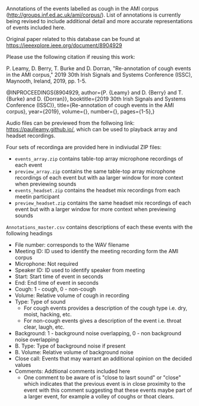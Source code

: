 Annotations of the events labelled as cough in the AMI corpus (http://groups.inf.ed.ac.uk/ami/corpus/). List of annotations is currently being revised to include additional detail and more accurate representations of events included here.

Original paper related to this database can be found at https://ieeexplore.ieee.org/document/8904929

Please use the following citation if reusing this work:

P. Leamy, D. Berry, T. Burke and D. Dorran, "Re-annotation of cough events in the AMI corpus," 2019 30th Irish Signals and Systems Conference (ISSC), Maynooth, Ireland, 2019, pp. 1-5.

@INPROCEEDINGS{8904929, author={P. {Leamy} and D. {Berry} and T. {Burke} and D. {Dorran}}, booktitle={2019 30th Irish Signals and Systems Conference (ISSC)}, title={Re-annotation of cough events in the AMI corpus}, year={2019}, volume={}, number={}, pages={1-5},}

Audio files can be previewed from the follwoing link: https://paulleamy.github.io/, which can be used to playback array and headset recordings.

Four sets of recordinga are provided here in indiviudal ZIP files:
* ```events_array.zip``` contains table-top array microphone recordings of each event
* ```preview_array.zip``` contains the same table-top array microphone recordings of each event but with aa larger window for more context when previewing sounds
* ```events_headset.zip``` contains the headset mix recordings from each meetin participant
* ```preview_headset.zip``` contains the same headset mix recordings of each event but with a larger window for more context when previewing sounds


```Annotations_master.csv``` contains descriptions of each these events with the following headings
* File number: corresponds to the WAV filename	
* Meeting ID: ID used to identify the meeting recording form the AMI corpus	
* Microphone: Not required	
* Speaker ID: ID used to identify speaker from meeting	
* Start: Start time of event in seconds
* End: End time of event in seconds	
* Cough: 1 - cough, 0 - non-cough	
* Volume: Relative volume of cough in recording	
* Type: Type of sound
  * For cough events provides a description of the cough type i.e. dry, moist, hacking, etc.
  * For non-cough events gives a description of the event i.e. throat clear, laugh, etc.
* Background: 1 - background noise overlapping, 0 - non background noise overlapping	
* B. Type: Type of background noise if present	
* B. Volume: Relative volume of background noise	
* Close call: Events that may warrant an additional opinion on the decided values	
* Comments: Addtional comments included here
  * One comment to be aware of is "close to lasrt sound" or "close" which indicates that the previous event is in close proximity to the event with this comment suggesting that these events maybe part of a larger event, for example a volley of coughs or thoat clears.







